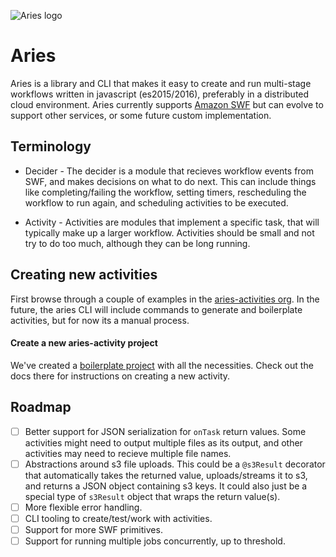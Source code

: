 ![Aries logo](https://avatars1.githubusercontent.com/u/17130436?v=3&s=200)

# Aries

Aries is a library and CLI that makes it easy to create and run multi-stage workflows written in javascript (es2015/2016), preferably in a distributed cloud environment.  Aries currently supports [Amazon SWF](https://aws.amazon.com/swf/details/) but can evolve to support other services, or some future custom implementation.

## Terminology
- Decider - The decider is a module that recieves workflow events from SWF, and makes decisions on what to do next.  This can include things like completing/failing the workflow, setting timers, rescheduling the workflow to run again, and scheduling activities to be executed.

- Activity - Activities are modules that implement a specific task, that will typically make up a larger workflow.  Activities should be small and not try to do too much, although they can be long running.

## Creating new activities
First browse through a couple of examples in the [aries-activities org](https://github.com/aries-activities).
In the future, the aries CLI will include commands to generate and boilerplate activities, but for now its a manual process.

#### Create a new aries-activity project
We've created a [boilerplate project](https://github.com/aries-data/aries-activity-boilerplate) with all the necessities. Check out the docs there for instructions on creating a new activity.

## Roadmap
- [ ] Better support for JSON serialization for `onTask` return values.  Some activities might need to output multiple files as its output, and other activities may need to recieve multiple file names.
- [ ] Abstractions around s3 file uploads.  This could be a `@s3Result` decorator that automatically takes the returned value, uploads/streams it to s3, and returns a JSON object containing s3 keys.  It could also just be a special type of `s3Result` object that wraps the return value(s).
- [ ] More flexible error handling.
- [ ] CLI tooling to create/test/work with activities.
- [ ] Support for more SWF primitives.
- [ ] Support for running multiple jobs concurrently, up to threshold.
